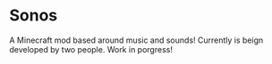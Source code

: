 Sonos
======

A Minecraft mod based around music and sounds!
Currently is beign developed by two people. Work in porgress!
